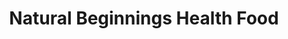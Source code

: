 ---
title: "Natural Beginnings Health Food"
url: /chicago/natural-beginnings-health-food/
shop: Nahrungsergänzung
---